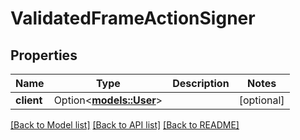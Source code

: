 # ValidatedFrameActionSigner

## Properties

Name | Type | Description | Notes
------------ | ------------- | ------------- | -------------
**client** | Option<[**models::User**](User.md)> |  | [optional]

[[Back to Model list]](../README.md#documentation-for-models) [[Back to API list]](../README.md#documentation-for-api-endpoints) [[Back to README]](../README.md)


